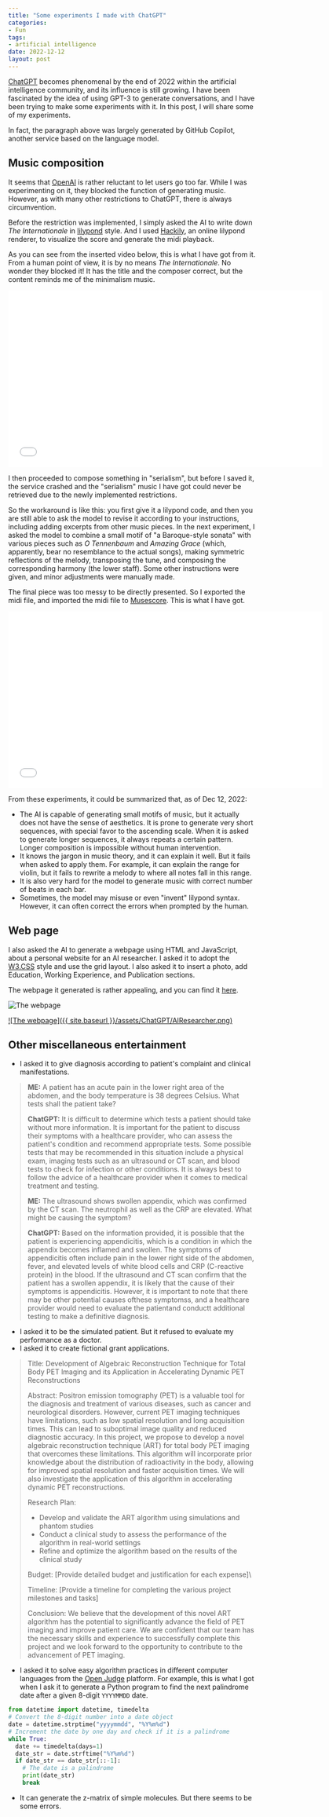 ```yaml
---
title: "Some experiments I made with ChatGPT"
categories:
- Fun
tags:
- artificial intelligence
date: 2022-12-12
layout: post
---
```


[ChatGPT](https://openai.com/blog/chatgpt/) becomes phenomenal by the end of 2022 within the artificial intelligence community, and its influence is still growing. I have been fascinated by the idea of using GPT-3 to generate conversations, and I have been trying to make some experiments with it. In this post, I will share some of my experiments.

In fact, the paragraph above was largely generated by GitHub Copilot, another service based on the language model.

## Music composition

It seems that [OpenAI](https://openai.com/) is rather reluctant to let users go too far. While I was experimenting on it, they blocked the function of generating music. However, as with many other restrictions to ChatGPT, there is always circumvention.

Before the restriction was implemented, I simply asked the AI to write down *The Internationale* in [lilypond](http://lilypond.org/) style. And I used [Hackily](https://www.hacklily.org/), an online lilypond renderer, to visualize the score and generate the midi playback.

As you can see from the inserted video below, this is what I have got from it. From a human point of view, it is by no means *The Internationale*. No wonder they blocked it! It has the title and the composer correct, but the content reminds me of the minimalism music.

<iframe src="//player.bilibili.com/player.html?aid=946003803&bvid=BV14W4y1g7Bp&cid=919255091&page=2" scrolling="no" border="0" frameborder="no" framespacing="0" allowfullscreen="true" width="640" height="360"> </iframe>

I then proceeded to compose something in "serialism", but before I saved it, the service crashed and the "serialism" music I have got could never be retrieved due to the newly implemented restrictions.

So the workaround is like this: you first give it a lilypond code, and then you are still able to ask the model to revise it according to your instructions, including adding excerpts from other music pieces. In the next experiment, I asked the model to combine a small motif of "a Baroque-style sonata" with various pieces such as *O Tennenbaum* and *Amazing Grace* (which, apparently, bear no resemblance to the actual songs), making symmetric reflections of the melody, transposing the tune, and composing the corresponding harmony (the lower staff). Some other instructions were given, and minor adjustments were manually made.

The final piece was too messy to be directly presented. So I exported the midi file, and imported the midi file to [Musescore](https://musescore.org/). This is what I have got.

<iframe src="//player.bilibili.com/player.html?aid=946003803&bvid=BV14W4y1g7Bp&cid=920707610&page=1" scrolling="no" border="0" frameborder="no" framespacing="0" allowfullscreen="true" width="640" height="360"> </iframe>

From these experiments, it could be summarized that, as of Dec 12, 2022:
- The AI is capable of generating small motifs of music, but it actually does not have the sense of aesthetics. It is prone to generate very short sequences, with special favor to the ascending scale. When it is asked to generate longer sequences, it always repeats a certain pattern. Longer composition is impossible without human intervention.
- It knows the jargon in music theory, and it can explain it well. But it fails when asked to apply them. For example, it can explain the range for violin, but it fails to rewrite a melody to where all notes fall in this range.
- It is also very hard for the model to generate music with correct number of beats in each bar.
- Sometimes, the model may misuse or even "invent" lilypond syntax. However, it can often correct the errors when prompted by the human.

## Web page

I also asked the AI to generate a webpage using HTML and JavaScript, about a personal website for an AI researcher. I asked it to adopt the [W3.CSS](https://www.w3schools.com/w3css/defaulT.asp) style and use the grid layout. I also asked it to insert a photo, add Education, Working Experience, and Publication sections.

The webpage it generated is rather appealing, and you can find it [here](https://mengxiangxi.info/Misc/airesearcher.html).

![The webpage](/assets/ChatGPT/AIResearcher.png)

[![The webpage]({{ site.baseurl }}/assets/ChatGPT/AIResearcher.png)](https://mengxiangxi.info/Misc/airesearcher.html)

## Other miscellaneous entertainment

- I asked it to give diagnosis according to patient's complaint and clinical manifestations.

> **ME:** A patient has an acute pain in the lower right area of the abdomen, and the body temperature is 38 degrees Celsius. What tests shall the patient take?
> 
> **ChatGPT:** It is difficult to determine which tests a patient should take without more information. It is important for the patient to discuss their symptoms with a healthcare provider, who can assess the patient's condition and recommend appropriate tests. Some possible tests that may be recommended in this situation include a physical exam, imaging tests such as an ultrasound or CT scan, and blood tests to check for infection or other conditions. It is always best to follow the advice of a healthcare provider when it comes to medical treatment and testing.
> 
> **ME:** The ultrasound shows swollen appendix, which was confirmed by the CT scan. The neutrophil as well as the CRP are elevated. What might be causing the symptom?
> 
> **ChatGPT:** Based on the information provided, it is possible that the patient is experiencing appendicitis, which is a condition in which the appendix becomes inflamed and swollen. The symptoms of appendicitis often include pain in the lower right side of the abdomen, fever, and elevated levels of white blood cells and CRP (C-reactive protein) in the blood. lf the ultrasound and CT scan confirm that the patient has a swollen appendix, it is likely that the cause of their symptoms is appendicitis. However, it is important to note that there may be other potential causes ofthese symptomss, and a healthcare provider would need to evaluate the patientand conductt additional testing to make a definitive diagnosis.

- I asked it to be the simulated patient. But it refused to evaluate my performance as a doctor.
- I asked it to create fictional grant applications.

> Title: Development of Algebraic Reconstruction Technique for Total Body PET lmaging and its Application in Accelerating Dynamic PET Reconstructions
> 
> Abstract: Positron emission tomography (PET) is a valuable tool for the diagnosis and treatment of various diseases, such as cancer and neurological disorders. However, current PET imaging techniques have limitations, such as low spatial resolution and long acquisition times. This can lead to suboptimal image quality and reduced diagnostic accuracy. In this project, we propose to develop a novel algebraic reconstruction technique (ART) for total body PET imaging that overcomes these limitations. This algorithm will incorporate prior knowledge about the distribution of radioactivity in the body, allowing for improved spatial resolution and faster acquisition times. We will also investigate the application of this algorithm in accelerating dynamic PET reconstructions.
> 
> Research Plan:
>
> -  Develop and validate the ART algorithm using simulations and phantom studies
> - Conduct a clinical study to assess the performance of the algorithm in real-world settings
> - Refine and optimize the algorithm based on the results of the clinical study
>
>Budget: \[Provide detailed budget and justification for each expense\]\
>
> Timeline: \[Provide a timeline for completing the various project milestones and tasks\]
> 
> Conclusion: We believe that the development of this novel ART algorithm has the potential to significantly advance the field of PET imaging and improve patient care. We are confident that our team has the necessary skills and experience to successfully complete this project and we look forward to the opportunity to contribute to the advancement of PET imaging.

- I asked it to solve easy algorithm practices in different computer languages from the [Open Judge](http://openjudge.cn/) platform. For example, this is what I got when I ask it to generate a Python program to find the next palindrome date after a given 8-digit `YYYYMMDD` date.

```python
from datetime import datetime, timedelta
# Convert the 8-digit number into a date object
date = datetime.strptime("yyyymmdd", "%Y%m%d")
# Increment the date by one day and check if it is a palindrome
while True:
  date += timedelta(days=1)
  date_str = date.strftime("%Y%m%d")
  if date_str == date_str[::-1]:
    # The date is a palindrome
    print(date_str)
    break
```

- It can generate the z-matrix of simple molecules. But there seems to be some errors.

> ```
